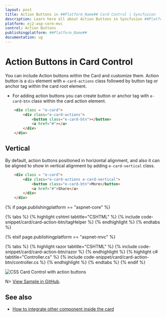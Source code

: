 ```yaml
---
layout: post
title: Action Buttons in ##Platform_Name## Card Control | Syncfusion
description: Learn here all about Action Buttons in Syncfusion ##Platform_Name## Card control of Syncfusion Essential JS 2 and more.
platform: ej2-asp-core-mvc
control: Action Buttons
publishingplatform: ##Platform_Name##
documentation: ug
---
```



# Action Buttons in Card Control

You can include Action buttons within the Card and customize them. Action button is a `div` element with `e-card-actions` class followed by button tag or anchor tag within the card root element.

* For adding action buttons you can create button or anchor tag with `e-card-btn` class within the card action element.

```html
    <div class = "e-card">
        <div class="e-card-actions">
            <button class="e-card-btn"></button>
            <a href="#"></a>
        </div>
    </div>
```

## Vertical

By default, action buttons positioned in horizontal alignment, and also it can be aligned to show in vertical alignment by adding `e-card-vertical` class.

```html
    <div class = "e-card">
        <div class="e-card-actions e-card-vertical">
            <button class="e-card-btn">More</button>
            <a href="#">Share</a>
        </div>
    </div>
```

{% if page.publishingplatform == "aspnet-core" %}

{% tabs %}
{% highlight cshtml tabtitle="CSHTML" %}
{% include code-snippet/card/card-action-btn/tagHelper %}
{% endhighlight %}
{% endtabs %}

{% elsif page.publishingplatform == "aspnet-mvc" %}

{% tabs %}
{% highlight razor tabtitle="CSHTML" %}
{% include code-snippet/card/card-action-btn/razor %}
{% endhighlight %}
{% highlight c# tabtitle="Controller.cs" %}
{% include code-snippet/card/card-action-btn/controller.cs %}
{% endhighlight %}
{% endtabs %}
{% endif %}


![CSS Card Control with action buttons](./images/card-action.PNG)

N> [View Sample in GitHub](https://github.com/SyncfusionExamples/ASP-NET-Core-UG-Examples/tree/main/Card/CardUGSample).

## See also

* [How to integrate other component inside the card](./how-to/integrate-other-component-inside-the-card)